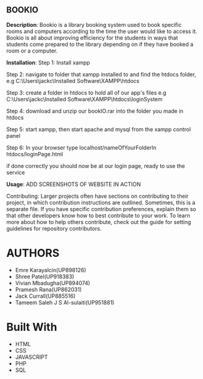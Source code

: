 ## BOOKIO
<b>Description</b>: Bookio is a library booking system used to book specific rooms and computers according to the time the user would like to access it. Bookio is all about improving efficiency for the students in ways that students come prepared to the library depending on if they have booked a room or a computer.

<b>Installation</b>: Step 1: Install xampp 

Step 2: navigate to folder that xampp installed to and find the htdocs folder, e.g C:\Users\jackc\Installed Software\XAMPP\htdocs

Step 3: create a folder in htdocs to hold all of our app's files e.g C:\Users\jackc\Installed Software\XAMPP\htdocs\loginSystem

Step 4: download and unzip our bookIO.rar into the folder you made in htdocs

Step 5: start xampp, then start apache and mysql from the xampp control panel

Step 6: In your browser type localhost/nameOfYourFolderIn htdocs/loginPage.html

if done correctly you should now be at our login page, ready to use the service

<b>Usage</b>: ADD SCREENSHOTS OF WEBSITE IN ACTION



</b>Contributing</b>: Larger projects often have sections on contributing to their project, in which contribution instructions are outlined. Sometimes, this is a separate file. If you have specific contribution preferences, explain them so that other developers know how to best contribute to your work. To learn more about how to help others contribute, check out the guide for setting guidelines for repository contributors.

# AUTHORS
- Emre Karayalcin(UP898126) 
- Shree Patel(UP918383) 
- Vivian Mbadugha(UP894074) 
- Pramesh Rana(UP862031) 
- Jack Currall(UP885516) 
- Tameem Saleh J S Al-sulaiti(UP951881)

# Built With
- HTML
- CSS
- JAVASCRIPT
- PHP
- SQL
